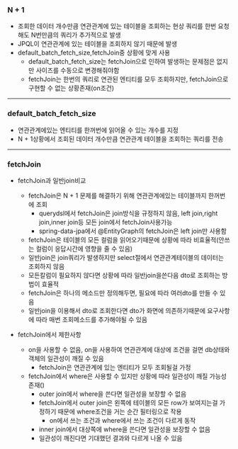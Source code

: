 
### N + 1

* 조회한 데이터 개수만큼 연관관계에 있는 테이블을 조회하는 현상 쿼리를 한번 요청해도 N번만큼의 쿼리가 추가적으로 발생
* JPQL이 연관관계에 있는 테이블을 조회하지 않기 때문에 발생
* default_batch_fetch_size,fetchJoin중 상황에 맞게 사용 
  * default_batch_fetch_size는 fetchJoin으로 인하여 발생하는 문제점은 없지만 사이즈를 수동으로 변경해줘야함 
  * fetchJoin는 한번의 쿼리로 연관된 엔티티를 모두 조회하지만, fetchJoin으로 구현할 수 없는 상황존재(on조건)

------

### default_batch_fetch_size

* 연관관계에있는 엔티티를 한꺼번에 읽어올 수 있는 개수를 지정
* N + 1상황에서 조회된 데이터 개수만큼 연관관계 테이블을 조회하는 쿼리를 전송

------

### fetchJoin
- fetchJoin과 일반join비교
  - fetchJoin은 N + 1 문제를 해결하기 위해 연관관계에있는 테이블까지 한꺼번에 조회
    - querydsl에서 fetchJoin은 join방식을 규정하지 않음, left join,right join,inner join등 모든 join에서 fetchJoin사용가능
    - spring-data-jpa에서 @EntityGraph의 fetchJoin은 left join만 사용함
  - fetchJoin은 테이블의 모든 컬럼을 읽어오기때문에 상황에 따라 비효율적(안쓰는 컬럼이 응답시간에 영향을 줄 수 있음)
  - 일반join은 join쿼리가 발생하지만 select절에서 연관관계테이블의 데이터는 조회하지 않음
  - 모든칼럼이 필요하지 않다면 상황에 따라 일반join을쓴다음 dto로 조회하는 방법이 효율적
  - fetchJoin은 하나의 메소드만 정의해두면, 필요에 따라 여러dto를 만들 수 있음
  - 일반join을 이용해서 dto로 조회한다면 dto가 화면에 의존하기때문에 요구사항에 따라 매번 조회메소드를 추가해야될 수 있음<br/>

  
- fetchJoin에서 제한사항
  - on을 사용할 수 없음, on을 사용하여 연관관계에 대상에 조건을 걸면 db상태와 객체의 일관성이 깨질 수 있음
    - fetchJoin은 연관관계에 있는 엔티티가 모두 조회될걸 가정
  - fetchJoin에서 where은 사용할 수 있지만 상황에 따라 일관성이 깨질 가능성 존재()
    - outer join에서 where을 쓴다면 일관성을 보장할 수 없음
    - fetchJoin에서 outer join은 왼쪽에 테이블의 모든 row가 보여지는걸 가정하기 때문에 where조건을 거는 순간 필터링으로 작용
      - on에서 쓰는 조건과 where에서 쓰는 조건이 다르게 동작
    - inner join에서 대상쪽에 where을 쓴다면 일관성을 보장할 수 없음
    - 일관성이 깨진다면 기대했던 결과와 다르게 나올 수 있음
